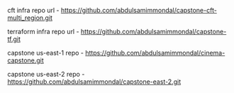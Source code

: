 cft infra repo url - https://github.com/abdulsamimmondal/capstone-cft-multi_region.git

terraform infra repo url - https://github.com/abdulsamimmondal/capstone-tf.git

capstone us-east-1 repo - https://github.com/abdulsamimmondal/cinema-capstone.git

capstone us-east-2 repo - https://github.com/abdulsamimmondal/capstone-east-2.git
